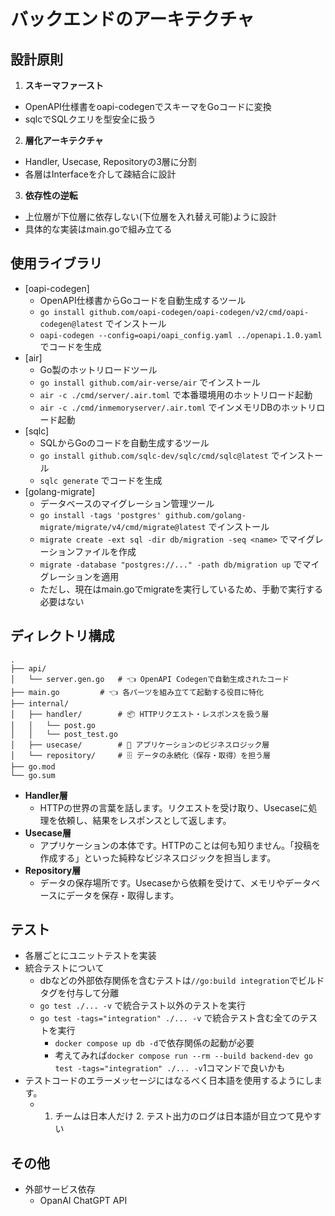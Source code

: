 # バックエンドのアーキテクチャ

## 設計原則
1. **スキーマファースト**
  - OpenAPI仕様書をoapi-codegenでスキーマをGoコードに変換
  - sqlcでSQLクエリを型安全に扱う
2. **層化アーキテクチャ**
  - Handler, Usecase, Repositoryの3層に分割
  - 各層はInterfaceを介して疎結合に設計
3. **依存性の逆転**
  - 上位層が下位層に依存しない(下位層を入れ替え可能)ように設計
  - 具体的な実装はmain.goで組み立てる

## 使用ライブラリ
- [oapi-codegen]
  - OpenAPI仕様書からGoコードを自動生成するツール
  - `go install github.com/oapi-codegen/oapi-codegen/v2/cmd/oapi-codegen@latest` でインストール
  - `oapi-codegen --config=oapi/oapi_config.yaml ../openapi.1.0.yaml` でコードを生成
- [air]
  - Go製のホットリロードツール
  - `go install github.com/air-verse/air` でインストール
  - `air -c ./cmd/server/.air.toml` で本番環境用のホットリロード起動
  - `air -c ./cmd/inmemoryserver/.air.toml` でインメモリDBのホットリロード起動
- [sqlc]
  - SQLからGoのコードを自動生成するツール
  - `go install github.com/sqlc-dev/sqlc/cmd/sqlc@latest` でインストール
  - `sqlc generate` でコードを生成
- [golang-migrate]
  - データベースのマイグレーション管理ツール
  - `go install -tags 'postgres' github.com/golang-migrate/migrate/v4/cmd/migrate@latest` でインストール
  - `migrate create -ext sql -dir db/migration -seq <name>` でマイグレーションファイルを作成
  - `migrate -database "postgres://..." -path db/migration up` でマイグレーションを適用
  - ただし、現在はmain.goでmigrateを実行しているため、手動で実行する必要はない
## ディレクトリ構成
```plaintext
.
├── api/
│   └── server.gen.go   # 👈 OpenAPI Codegenで自動生成されたコード
├── main.go         # 👈 各パーツを組み立てて起動する役目に特化
├── internal/
│   ├── handler/        # 📦 HTTPリクエスト・レスポンスを扱う層
│   │   └── post.go
│   │   └── post_test.go
│   ├── usecase/        # 🧠 アプリケーションのビジネスロジック層
│   └── repository/     # 🗄️ データの永続化（保存・取得）を担う層
├── go.mod
└── go.sum
```
* **Handler層**
  - HTTPの世界の言葉を話します。リクエストを受け取り、Usecaseに処理を依頼し、結果をレスポンスとして返します。
* **Usecase層** 
  - アプリケーションの本体です。HTTPのことは何も知りません。「投稿を作成する」といった純粋なビジネスロジックを担当します。
* **Repository層**
  - データの保存場所です。Usecaseから依頼を受けて、メモリやデータベースにデータを保存・取得します。  

## テスト
- 各層ごとにユニットテストを実装
- 統合テストについて
  - dbなどの外部依存関係を含むテストは`//go:build integration`でビルドタグを付与して分離
  - `go test ./... -v` で統合テスト以外のテストを実行
  - `go test -tags="integration" ./... -v` で統合テスト含む全てのテストを実行
    - `docker compose up db -d`で依存関係の起動が必要
    - 考えてみれば`docker compose run --rm --build backend-dev go test -tags="integration" ./... -v`1コマンドで良いかも
- テストコードのエラーメッセージにはなるべく日本語を使用するようにします。
  - 1. チームは日本人だけ 2. テスト出力のログは日本語が目立つて見やすい

## その他
- 外部サービス依存
  - OpanAI ChatGPT API
